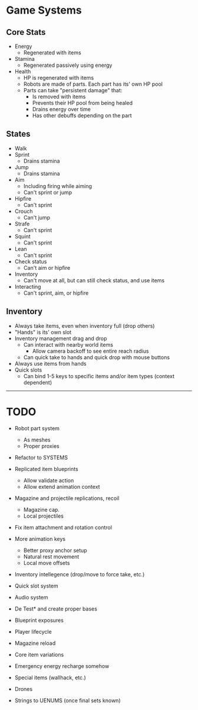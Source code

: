 # Game Systems

## Core Stats

- Energy
  - Regenerated with items
- Stamina
  - Regenerated passively using energy
- Health
  - HP is regenerated with items
  - Robots are made of parts. Each part has its' own HP pool
  - Parts can take "persistent damage" that:
    - Is removed with items
    - Prevents their HP pool from being healed
    - Drains energy over time
    - Has other debuffs depending on the part

## States

- Walk
- Sprint
  - Drains stamina
- Jump
  - Drains stamina
- Aim
  - Including firing while aiming
  - Can't sprint or jump
- Hipfire
  - Can't sprint
- Crouch
  - Can't jump
- Strafe
  - Can't sprint
- Squint
  - Can't sprint 
- Lean
  - Can't sprint
- Check status
  - Can't aim or hipfire
- Inventory
  - Can't move at all, but can still check status, and use items
- Interacting
  - Can't sprint, aim, or hipfire

## Inventory

- Always take items, even when inventory full (drop others)
- "Hands" is its' own slot
- Inventory management drag and drop
  - Can interact with nearby world items
    - Allow camera backoff to see entire reach radius
  - Can quick take to hands and quick drop with mouse buttons
- Always use items from hands
- Quick slots
  - Can bind 1-5 keys to specific items and/or item types (context dependent)














--------------

# TODO

- Robot part system
  - As meshes
  - Proper proxies
- Refactor to SYSTEMS
- Replicated item blueprints
  - Allow validate action
  - Allow extend animation context
- Magazine and projectile replications, recoil
  - Magazine cap.
  - Local projectiles
- Fix item attachment and rotation control
- More animation keys
  - Better proxy anchor setup
  - Natural rest movement
  - Local move offsets
- Inventory intellegence (drop/move to force take, etc.)
- Quick slot system
- Audio system
- De Test* and create proper bases
- Blueprint exposures
- Player lifecycle
- Magazine reload
- Core item variations
- Emergency energy recharge somehow
- Special items (wallhack, etc.)
- Drones



- Strings to UENUMS (once final sets known)
